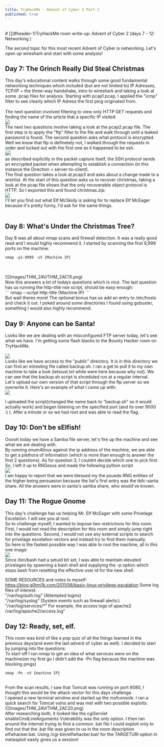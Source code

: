 ```yaml
---
title: TryHackMe - Advent of Cyber 2 Part 2
published: true
---
```

<br/>
# [](#header-1)TryHackMe room write-up: Advent of Cyber 2 (days 7 - 12: Networking )

The second topic for this most recent Advent of Cyber is networking. Let's open up wireshark and start with some analysis!

## Day 7: The Grinch Really Did Steal Christmas

This day's educational content walks through some good fundamental networking techniques which included (but are not limited to) IP Adresses, TCP/IP + the three-way handshake, intro to wireshark and taking a look at some .pcap files for analysis. Starting with pcap1.pcap, I applied the "icmp" filter to see clearly which IP Adress the first ping originated from.
<br/>
<br/>
The next question involved filtering to view only HTTP GET requests and finding the name of the article that a specific IP visited:
<br/>
![](mages/THM_2AV/THM_2AC12.png)
<br/>
The next two questions involve taking a look at the pcap2.pcap file. The first step is to apply the "ftp" filter to the file and walk through until a leaked password is found. The second question asks what protocol is encrypted. Well we know that ftp is definetely not, I walked through the requests in order and lucked out with the first one as it happened to be ssh.
<br/>
i![](mages/THM_2AV/THM_2AC13.png)
<br/>
as described explicitly in the packet capture itself, the SSH protocol sends an encrypted packet when attempting to establish a connection (in this instance the Direction = server-to-client).
<br/>
The final question takes a look at pcap3 and asks about a change made to a wishlist. At the start of this question asks us to recover christmas, taking a look at the pcap file shows that the only recoverable object protocol is HTTP. So I exported this and found christmas.zip:
<br/>
![](mages/THM_2AV/THM_2AC14.png)
<br/>
I'll let you find out what Elf McSkidy is asking for to replace Elf McEager because it's pretty funny, I'd ask for the same things.
<br/>
<br/>

## Day 8: What's Under the Christmas Tree?

Day 8 was all about nmap scans and firewall detection. It was a really good read and I would highly recommend it. I started by scanning the first 9,999 ports on the machine. 
<br/>
```
nmap -p1-9999 -sV {Machine IP}
```
<br/>
<br/>
![](mages/THM_2AV/THM_2AC15.png)
<br/>
Now this answers a lot of todays questions which is nice. The last question has us running the http-title nse script, should be easy enough:
<br/>
```
nmap --script http-title {Machine IP}
```
<br/>
But wait theres more! The optional bonus has us add an entry to /etc/hosts and check it out. I poked around some directories I found using gobuster, something I would also highly recommend. 

## Day 9: Anyone can be Santa!

Looks like we are dealing with an misconfigured FTP server today, let's see what we have. I'm getting some flash blacks to the Bounty Hacker room on TryHackMe.
<br/>
<br/>
![](mages/THM_2AV/THM_2AC16.png)
<br/>
Looks like we have access to the "public" directory. It is in this directory we can find an intresting file called backup.sh. I ran a get to pull it to my own machine to take a look (letsiust.txt while were here because why not). We can see that the backup.sh script is shceduled run at a regular interval. Let's upload our own version of that script through the ftp server so we overwrite it. Here's an example of what I came up with:
<br/>
![](mages/THM_2AV/THM_2AC17.png)
<br/>

I uploaded the script(changed the name back to "backup.sh" so it would actually work) and began listening on the specified port (and its over 9000 :) ). After a minute or so we had root and was able to read the flag.

## Day 10: Don't be sElfish! 

Ooooh today we have a Samba file server, let's fire up the machine and see what we are dealing with. 
<br/>
By running enum4linux against the ip address of the machine, we are able to get a plethora of information (which is more than enough to answer the first 2 questions). As for question 3, I couldnt decide which one to pick first. So, I left it up to RNGesus and made the following python script
<br/>
![](mages/THM_2AV/THM_2AC18.png)
<br/>
I am happy to report that we were blessed my the psuedo RNG entities of the higher being persuasion because the list's first entry was the tbfc-santa share. All the answers were in santa's samba share, who would've known.

## Day 11: The Rogue Gnome

This day's challenge has us helping Mr. Elf McEager with some Privelage Escelation. I will see you at root.
<br/>
So to challenge myself, I wanted to impose two restrictions for this room. First, I would not read the description for this room and simply jump right into the questions. Second, I would not use any external scripts to search for privelage escelation vectors and instead try to find them manually.
<br/>
So here is the fastest possible way I was able to root the machine, all in this one image:
<br/>
![](mages/THM_2AV/THM_2AC19.png)
<br/>
Since /bin/bash had a setuid bit set, I was able to maintain elevated privelages by spawning a bash shell and supplying the -p option which stops bash from resetting the effective user id for the new shell. 

SOME RESOURCES and notes to myself:
https://blog.g0tmi1k.com/2011/08/basic-linux-privilege-escalation
Some log files of interest:
<br/>
"/var/log/auth.log" (Attempted logins)
<br/>
"/var/log/syslog" (System events such as firewall alerts:)
<br/>
"/var/log/services/*"
For example, the access logs of apache2
    /var/log/apache2/access.log"
<br/>

## Day 12: Ready, set, elf. 

This room was kind of like a pop quiz of all the things learned in the previous days(and even the last advent of cyber as well). I decided to start by jumping into the questions:
<br/>
To start off I ran nmap to get an idea of what services were on the machine(on my first go I didn't add the -Pn flag because the machine was blocking pings)
<br/>
```
nmap -Pn -sV {machine IP}
```
<br/>
From the scan results, I saw that Tomcat was running on port 8080, I thought this would be the attack vector for this days challenge.
<br/>
I opened a new terminal window and started up the msfconsole. I ran a quick search for Tomcat vulns and was met with two possible exploits:
<br/>
![](mages/THM_2AV/THM_2AC20.png)
<br/>
After researching both, it looked like the cgiServlet enableCmdLineArguments Vulerability was the only option. I then ran around the internet trying to find a common .bat file I could exploit only to find out that the .bat file was given to us in the room description elfwhacker.bat. Using /cgi-bin/elfwhacker.bat/ for the TARGETURI option in metasploit easily gives us a session!
